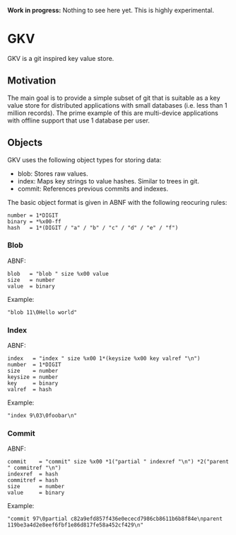 **Work in progress:** Nothing to see here yet. This is highly experimental.

# GKV

GKV is a git inspired key value store.

## Motivation

The main goal is to provide a simple subset of git that is suitable as a key
value store for distributed applications with small databases (i.e. less than 1
million records). The prime example of this are multi-device applications with
offline support that use 1 database per user.

## Objects

GKV uses the following object types for storing data:

* blob: Stores raw values.
* index: Maps key strings to value hashes. Similar to trees in git.
* commit: References previous commits and indexes.

The basic object format is given in ABNF with the following reocuring rules:

```
number = 1*DIGIT
binary = *%x00-ff
hash   = 1*(DIGIT / "a" / "b" / "c" / "d" / "e" / "f")
```

### Blob

ABNF:

```
blob   = "blob " size %x00 value
size   = number
value  = binary
```

Example:

```
"blob 11\0Hello world"
```

### Index

ABNF:

```
index   = "index " size %x00 1*(keysize %x00 key valref "\n")
number  = 1*DIGIT
size    = number
keysize = number
key     = binary
valref  = hash
```

Example:

```
"index 9\03\0foobar\n"
```

### Commit

ABNF:

```
commit    = "commit" size %x00 *1("partial " indexref "\n") *2("parent " commitref "\n")
indexref  = hash
commitref = hash
size      = number
value     = binary
```

Example:

```
"commit 97\0partial c82a9efd857f436e0ececd7986cb8611b6b8f84e\nparent 119be3a4d2e8eef6fbf1e86d817fe58a452cf429\n"
```
